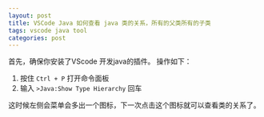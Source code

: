 ```yaml
---
layout: post
title: VSCode Java 如何查看 java 类的关系，所有的父类所有的子类
tags: vscode java tool
categories: post
---
```

首先，确保你安装了VScode 开发java的插件。
操作如下：
1. 按住 `Ctrl + P` 打开命令面板
2. 输入 `>Java:Show Type Hierarchy` 回车

这时候左侧会菜单会多出一个图标，下一次点击这个图标就可以查看类的关系了。
